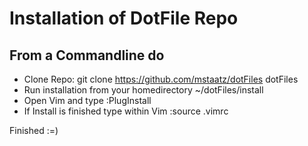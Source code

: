 # Installation of DotFile Repo

## From a Commandline do

* Clone Repo: git clone https://github.com/mstaatz/dotFiles dotFiles
* Run installation from your homedirectory ~/dotFiles/install
* Open Vim and type :PlugInstall
* If Install is finished type within Vim :source .vimrc

Finished :=)
